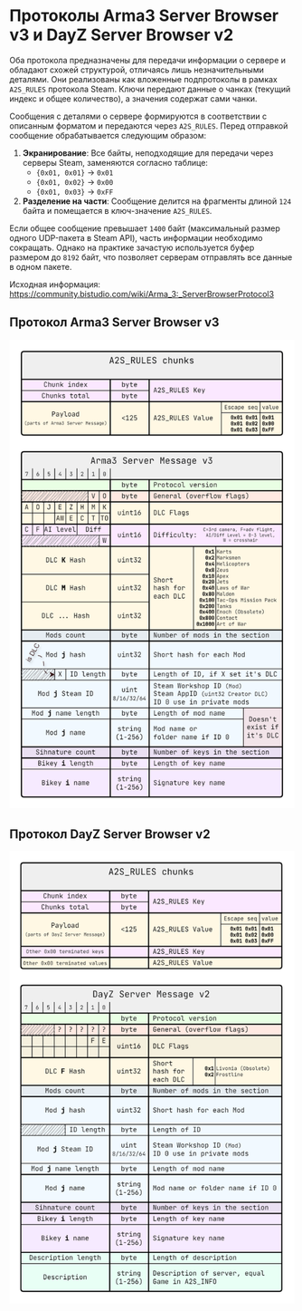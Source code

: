 # Протоколы Arma3 Server Browser v3 и DayZ Server Browser v2

Оба протокола предназначены для передачи информации о сервере и обладают
схожей структурой, отличаясь лишь незначительными деталями. Они реализованы
как вложенные подпротоколы в рамках `A2S_RULES` протокола Steam. Ключи
передают данные о чанках (текущий индекс и общее количество), а значения
содержат сами чанки.

Сообщения с деталями о сервере формируются в соответствии с описанным
форматом и передаются через `A2S_RULES`. Перед отправкой сообщение
обрабатывается следующим образом:

1. **Экранирование**: Все байты, неподходящие для передачи через серверы
   Steam, заменяются согласно таблице:
   * `{0x01, 0x01}` → `0x01`
   * `{0x01, 0x02}` → `0x00`
   * `{0x01, 0x03}` → `0xFF`
2. **Разделение на части**: Сообщение делится на фрагменты длиной `124`
   байта и помещается в ключ-значение `A2S_RULES`.

Если общее сообщение превышает `1400` байт (максимальный размер одного
UDP-пакета в Steam API), часть информации необходимо сокращать. Однако на
практике зачастую используется буфер размером до `8192` байт, что позволяет
серверам отправлять все данные в одном пакете.

Исходная информация:
<https://community.bistudio.com/wiki/Arma_3:_ServerBrowserProtocol3>

## Протокол Arma3 Server Browser v3

![Arma3](a3sb.png)

## Протокол DayZ Server Browser v2

![DayZ](dzsb.png)
